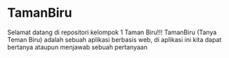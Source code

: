 # TamanBiru
Selamat datang di repositori kelompok 1 Taman Biru!!!
TamanBiru (Tanya Teman Biru) adalah sebuah aplikasi berbasis web, di aplikasi ini
kita dapat bertanya ataupun menjawab sebuah pertanyaan 
